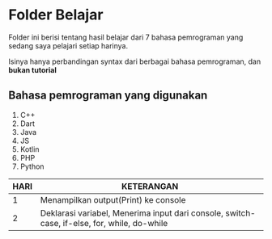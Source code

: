 # Folder Belajar

Folder ini berisi tentang hasil belajar dari 7 bahasa pemrograman yang sedang saya pelajari setiap harinya.

Isinya hanya perbandingan syntax dari berbagai bahasa pemrograman, dan **bukan tutorial**

## Bahasa pemrograman yang digunakan

1. C++
2. Dart
3. Java
4. JS
5. Kotlin
6. PHP
7. Python

| HARI | KETERANGAN                                                                                  |
| ---- | ------------------------------------------------------------------------------------------- |
| 1    | Menampilkan output(Print) ke console                                                        |
| 2    | Deklarasi variabel, Menerima input dari console, switch-case, if-else, for, while, do-while |
